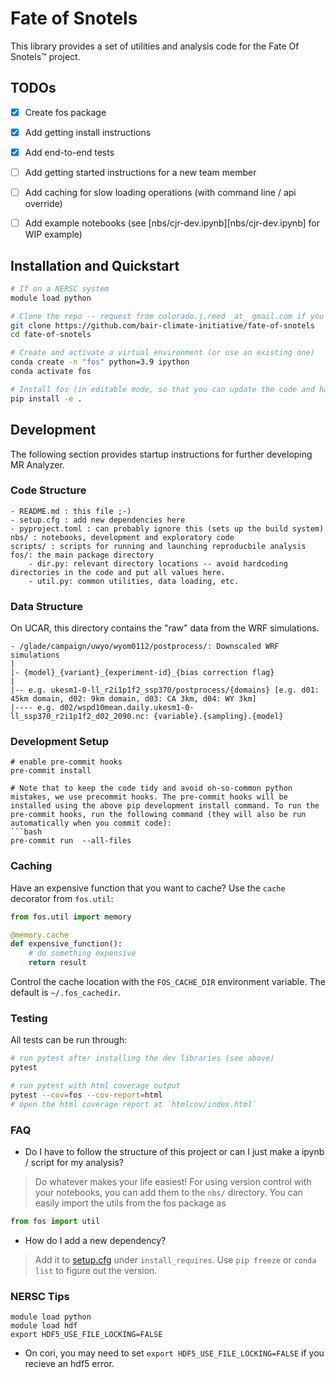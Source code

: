 # Fate of Snotels
This library provides a set of utilities and analysis code for the Fate Of Snotels™ project.

## TODOs
- [x] Create fos package
- [x] Add getting install instructions
- [x] Add end-to-end tests
- [ ] Add getting started instructions for a new team member
- [ ] Add caching for slow loading operations (with command line / api override)
- [ ] Add example notebooks (see [nbs/cjr-dev.ipynb][nbs/cjr-dev.ipynb] for WIP example)


## Installation and Quickstart

```bash
# If on a NERSC system
module load python

# Clone the repo -- request from colorado.j.reed _at_ gmail.com if you do not have permission
git clone https://github.com/bair-climate-initiative/fate-of-snotels
cd fate-of-snotels

# Create and activate a virtual environment (or use an existing one)
conda create -n "fos" python=3.9 ipython
conda activate fos

# Install fos (in editable mode, so that you can update the code and have the updates propagated)
pip install -e .
```

## Development
The following section provides startup instructions for further developing MR Analyzer.

### Code Structure

```
- README.md : this file ;-)
- setup.cfg : add new dependencies here
- pyproject.toml : can probably ignore this (sets up the build system)
nbs/ : notebooks, development and exploratory code
scripts/ : scripts for running and launching reproducbile analysis
fos/: the main package directory
    - dir.py: relevant directory locations -- avoid hardcoding directories in the code and put all values here.
    - util.py: common utilities, data loading, etc.
```

### Data Structure

On UCAR, this directory contains the "raw" data from the WRF simulations. 
```
- /glade/campaign/uwyo/wyom0112/postprocess/: Downscaled WRF simulations
|
|- {model}_{variant}_{experiment-id}_{bias correction flag}
|
|-- e.g. ukesm1-0-ll_r2i1p1f2_ssp370/postprocess/{domains} [e.g. d01: 45km domain, d02: 9km domain, d03: CA 3km, d04: WY 3km]
|---- e.g. d02/wspd10mean.daily.ukesm1-0-ll_ssp370_r2i1p1f2_d02_2090.nc: {variable}.{sampling}.{model}
```



### Development Setup

```
# enable pre-commit hooks
pre-commit install

# Note that to keep the code tidy and avoid oh-so-common python mistakes, we use precommit hooks. The pre-commit hooks will be installed using the above pip development install command. To run the pre-commit hooks, run the following command (they will also be run automatically when you commit code):
```bash
pre-commit run  --all-files
```
### Caching
Have an expensive function that you want to cache? Use the `cache` decorator from `fos.util`:
```python
from fos.util import memory

@memory.cache
def expensive_function():
    # do something expensive
    return result
```

Control the cache location with the `FOS_CACHE_DIR` environment variable. The default is `~/.fos_cachedir`.

### Testing
All tests can be run through:
```bash
# run pytest after installing the dev libraries (see above)
pytest

# run pytest with html coverage output
pytest --cov=fos --cov-report=html
# open the html coverage report at `htmlcov/index.html`
```

### FAQ

* Do I have to follow the structure of this project or can I just make a ipynb / script for my analysis?
> Do whatever makes your life easiest! For using version control with your notebooks, you can add them to the `nbs/` directory. You can easily import the utils from the fos package as 
```python
from fos import util
```

* How do I add a new dependency?
> Add it to [setup.cfg](setup.cfg) under `install_requires`. Use `pip freeze` or `conda list` to figure out the version.


### NERSC Tips
```
module load python
module load hdf
export HDF5_USE_FILE_LOCKING=FALSE
```
* On cori, you may need to set `export HDF5_USE_FILE_LOCKING=FALSE` if you recieve an hdf5 error.
